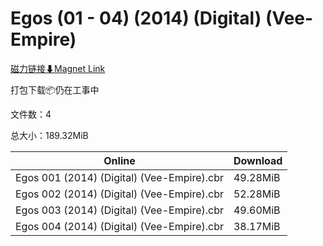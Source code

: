 # Egos (01 - 04) (2014) (Digital) (Vee-Empire)

[磁力链接⬇Magnet Link](magnet:?xt=urn:btih:decd8290d3b02813894776c86a32ffb2ee5172ae&dn=Egos%20%2801%20-%2004%29%20%282014%29%20%28Digital%29%20%28Vee-Empire%29)

打包下载📦仍在工事中

文件数：4

总大小：189.32MiB

Online | Download
--- | ---
Egos 001 (2014) (Digital) (Vee-Empire).cbr | 49.28MiB
Egos 002 (2014) (Digital) (Vee-Empire).cbr | 52.28MiB
Egos 003 (2014) (Digital) (Vee-Empire).cbr | 49.60MiB
Egos 004 (2014) (Digital) (Vee-Empire).cbr | 38.17MiB